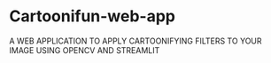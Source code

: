 # Cartoonifun-web-app

A WEB APPLICATION TO APPLY CARTOONIFYING FILTERS TO
YOUR IMAGE USING OPENCV AND STREAMLIT

